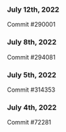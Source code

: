 ### July 12th, 2022

Commit #290001

### July 8th, 2022

Commit #294081

### July 5th, 2022

Commit #314353


### July 4th, 2022

Commit #72281
